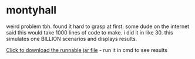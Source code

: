 # montyhall
weird problem tbh. found it hard to grasp at first. some dude on the internet said this would take 1000 lines of code to make. i did it in like 30. this simulates one BILLION scenarios and displays results. 

<a href="https://github.com/Incandescent-Turtle/montyhall/raw/main/MontyHallProblem.jar" download>Click to download the runnable jar file</a> - run it in cmd to see results
